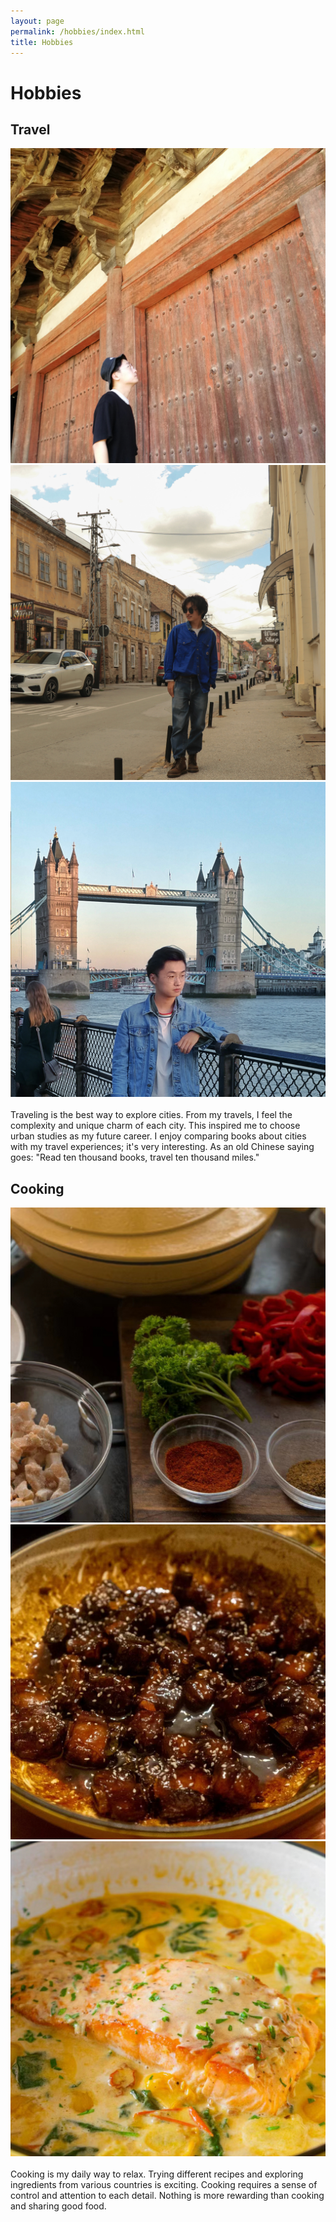 ```yaml
---
layout: page
permalink: /hobbies/index.html
title: Hobbies
---
```


# Hobbies

## Travel

<div class="third">
<img src="/images/travel1.jpg">
<img src="/images/travel2.jpg">
<img src="/images/travel3.jpg">
</div>
<br>Traveling is the best way to explore cities. From my travels, I feel the complexity and unique charm of each city. This inspired me to choose urban studies as my future career. I enjoy comparing books about cities with my travel experiences; it's very interesting. As an old Chinese saying goes: "Read ten thousand books, travel ten thousand miles."

## Cooking

<div class="third">
<img src="/images/cook1.jpg">
<img src="/images/cook2.jpg">
<img src="/images/cook3.jpg">
</div>
<br>Cooking is my daily way to relax. Trying different recipes and exploring ingredients from various countries is exciting. Cooking requires a sense of control and attention to each detail. Nothing is more rewarding than cooking and sharing good food.








